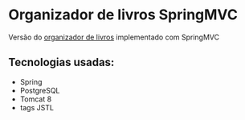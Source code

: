 # Organizador de livros SpringMVC
Versão do [organizador de livros](https://github.com/rjLelis/Organizador-de-leitura) implementado com SpringMVC

## Tecnologias usadas:

- Spring
- PostgreSQL
- Tomcat 8 
- tags JSTL
